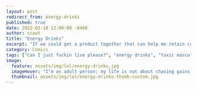 ```yaml
---
layout: post
redirect_from: energy-drinks
published: true
date: 2022-03-10 12:00:00 -0400
author: scawt
title: "Energy Drinks"
excerpt: "If we could get a product together that can help me retain consciousness without all the weird toxic masculinity power fantasy bullshit, that would be simultaneously incredibly lit and also based af."
category: Comics
tags: ["Can I just fuckin live please?", "energy drinks", "toxic masculinity", "Big Dick Soldier Raw Power", "Alpha Dog", "Combat Fluid", "Anger Water", "Fuck. It's only 4:30 PM?", "Faustian Bargain", "Corpse Motivator", "TACTI-CARDIA", "Monster Energy", "Big Dick Victor", "help me", "helping parents", "parenting", "sleep deprivation", "dwinking water", "What is a man? A miserable little sack of caffeine.", "god I'm thirsty...for some caffeine", "based on a true story", "he died"]  
image:
  feature: assets/img/lol/energy-drinks.jpg
  imageHover: "I’m an adult person; my life is not about chasing gains, it’s about trying to mitigate losses."
  thumbnail: assets/img/lol/energy-drinks-thumb-custom.jpg
---
```

